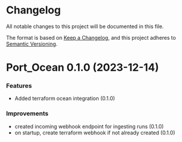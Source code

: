 # Changelog

All notable changes to this project will be documented in this file.

The format is based on [Keep a Changelog](https://keepachangelog.com/en/1.0.0/),
and this project adheres to [Semantic Versioning](https://semver.org/spec/v2.0.0.html).

<!-- towncrier release notes start -->

# Port_Ocean 0.1.0 (2023-12-14)

### Features

- Added terraform ocean integration (0.1.0)

### Improvements

- created incoming webhook endpoint for ingesting runs (0.1.0)
- on startup, create terraform webhook if not already created (0.1.0)

